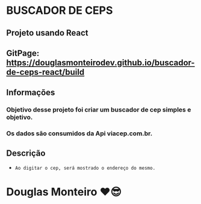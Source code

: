 # BUSCADOR DE CEPS

## Projeto usando React

## GitPage: https://douglasmonteirodev.github.io/buscador-de-ceps-react/build

## Informações

### Objetivo desse projeto foi criar um buscador de cep simples e objetivo.

### Os dados são consumidos da Api viacep.com.br.

## Descrição

-   `Ao digitar o cep, será mostrado o endereço do mesmo.`

# Douglas Monteiro ❤😎

